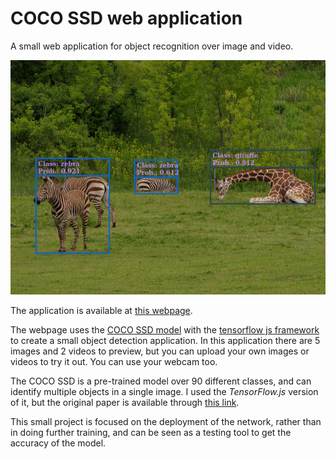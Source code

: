 # COCO SSD web application

A small web application for object recognition over image and video.

![prediction](assets/images/prediction1.png)

The application is available at [this webpage](https://pheithar.github.io/coco_ssd_web/).

The webpage uses the [COCO SSD model](https://github.com/tensorflow/tfjs-models/tree/master/coco-ssd) with the [tensorflow js framework](https://www.tensorflow.org/js?hl=en-419) to create a small object detection application. In this application there are 5 images and 2 videos to preview, but you can upload your own images or videos to try it out. You can use your webcam too.

The COCO SSD is a pre-trained model over 90 different classes, and can identify multiple objects in a single image. I used the *TensorFlow.js* version of it, but the original paper is available through [this link](https://arxiv.org/abs/1512.02325).

This small project is focused on the deployment of the network, rather than in doing further training, and can be seen as a testing tool to get the accuracy of the model.
